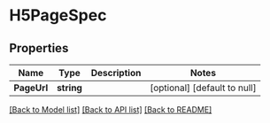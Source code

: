 # H5PageSpec

## Properties
Name | Type | Description | Notes
------------ | ------------- | ------------- | -------------
**PageUrl** | **string** |  | [optional] [default to null]

[[Back to Model list]](../README.md#documentation-for-models) [[Back to API list]](../README.md#documentation-for-api-endpoints) [[Back to README]](../README.md)


